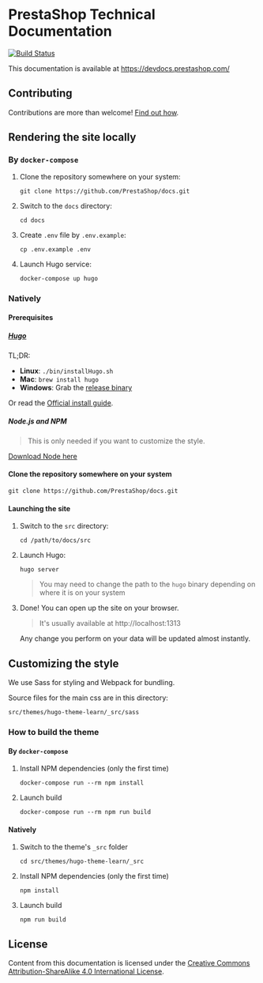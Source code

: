 # PrestaShop Technical Documentation

[![Build Status](https://travis-ci.com/PrestaShop/docs.svg?branch=master)](https://travis-ci.com/PrestaShop/docs)

This documentation is available at https://devdocs.prestashop.com/

## Contributing

Contributions are more than welcome! [Find out how](https://devdocs.prestashop.com/1.7/contribute/documentation/how/).

## Rendering the site locally

### By `docker-compose`

1. Clone the repository somewhere on your system:
    ```
    git clone https://github.com/PrestaShop/docs.git
    ```

2. Switch to the `docs` directory:
    ```
    cd docs
    ```

3. Create `.env` file by `.env.example`:
    ```
    cp .env.example .env
    ```

4. Launch Hugo service:
    ```
    docker-compose up hugo
    ```

### Natively

#### Prerequisites

##### [Hugo](https://gohugo.io/)

TL;DR:

* **Linux**: `./bin/installHugo.sh`
* **Mac**: `brew install hugo`
* **Windows**: Grab the [release binary](https://github.com/gohugoio/hugo/releases)

Or read the [Official install guide](https://gohugo.io/getting-started/installing).

##### Node.js and NPM

> This is only needed if you want to customize the style.

[Download Node here](https://nodejs.org/en/)

#### Clone the repository somewhere on your system

```
git clone https://github.com/PrestaShop/docs.git
```

#### Launching the site

1. Switch to the `src` directory:
    ```
    cd /path/to/docs/src
    ```

2. Launch Hugo:
    ```
    hugo server
    ```
    > You may need to change the path to the `hugo` binary depending on where it is on your system

3. Done! You can open up the site on your browser.

    > It's usually available at http://localhost:1313
    
    Any change you perform on your data will be updated almost instantly.


## Customizing the style

We use Sass for styling and Webpack for bundling.

Source files for the main css are in this directory:
```
src/themes/hugo-theme-learn/_src/sass
```

### How to build the theme

#### By `docker-compose`

1. Install NPM dependencies (only the first time)
    ```
    docker-compose run --rm npm install
    ```
    
2. Launch build
    ```
    docker-compose run --rm npm run build
    ```

#### Natively

1. Switch to the theme's `_src` folder
    ```
    cd src/themes/hugo-theme-learn/_src
    ```

2. Install NPM dependencies (only the first time)
    ```
    npm install
    ```
    
3. Launch build
    ```
    npm run build
    ```

## License

Content from this documentation is licensed under the [Creative Commons Attribution-ShareAlike 4.0 International License](https://creativecommons.org/licenses/by-sa/4.0/).
